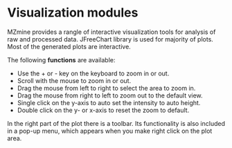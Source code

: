 # **Visualization modules**

 MZmine provides a rangle of interactive visualization tools for analysis of raw and processed data. JFreeChart library is used for majority of plots. Most of the generated plots are interactive.

The following **functions** are available:

- Use the + or - key on the keyboard to zoom in or out.
- Scroll with the mouse to zoom in or out.
- Drag the mouse from left to right to select the area to zoom in.
- Drag the mouse from right to left to zoom out to the default view.
- Single click on the y-axis to auto set the intensity to auto height.
- Double click on the y- or x-axis to reset the zoom to default.

In the right part of the plot there is a toolbar. Its functionality is also included in a pop-up menu, which appears when you make right click on the plot area.

[//]: # (TODO Add video of working with plots)